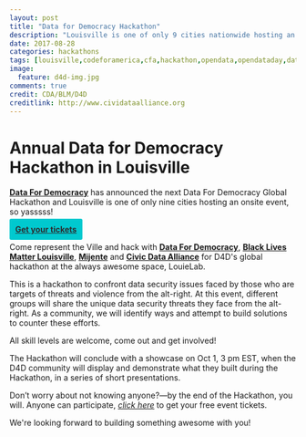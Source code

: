```yaml
---
layout: post
title: "Data for Democracy Hackathon"
description: "Louisville is one of only 9 cities nationwide hosting an onsite event in conjunction with Data for Democracy's global hackathon, Sep 29-Oct 1. This is a hackathon to confront data security issues faced by those who are targets of alt-right threats and violence"
date: 2017-08-28
categories: hackathons
tags: [louisville,codeforamerica,cfa,hackathon,opendata,opendataday,data4democracy,2017,alt-right,Kentucky]
image:
  feature: d4d-img.jpg
comments: true
credit: CDA/BLM/D4D
creditlink: http://www.cividataalliance.org
---
```

# Annual Data for Democracy Hackathon in Louisville
[__Data For Democracy__](http://datafordemocracy.org/) has announced the next Data For Democracy Global Hackathon and Louisville is one of only nine cities hosting an onsite event, so yasssss!  

<a class="button" target="_blank" style="color: #2C2D30;font-weight: bold;border-radius: 3px; background: #00c9cf; padding: 10px;text-align:center;" alt="Register Here!" title="hackathon tickets" href="https://www.eventbrite.com/e/data-for-democracy-louisville-hack-a-thon-tickets-33048900150">Get your tickets</a>

Come represent the Ville and hack with [__Data For Democracy__](http://datafordemocracy.org/), [__Black Lives Matter Louisville__](https://www.facebook.com/blacklivesmatterlouisville/), [__Mijente__](http://mijente.net/) and [__Civic Data Alliance__](http://www.cividataalliance.org) for D4D's global hackathon at the always awesome space, LouieLab.  

This is a hackathon to confront data security issues faced by those who are targets of threats and violence from the alt-right. At this event, different groups will share the unique data security threats they face from the alt-right. As a community, we will identify ways and attempt to build solutions to counter these efforts.  

All skill levels are welcome, come out and get involved!  

The Hackathon will conclude with a showcase on Oct 1, 3 pm EST, when the D4D community will display and demonstrate what they built during the Hackathon, in a series of short presentations.  

Don’t worry about not knowing anyone?—by the end of the Hackathon, you will. Anyone can participate, [_click here_](https://www.meetup.com/Louisville-Civic-Data-Alliance/events/242296870/?eventId=242296870) to get your free event tickets.  

We're looking forward to building something awesome with you!
